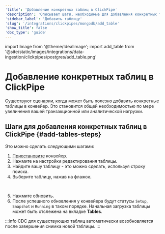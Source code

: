 ```yaml
---
'title': 'Добавление конкретных таблиц в ClickPipe'
'description': 'Описывает шаги, необходимые для добавления конкретных таблиц в ClickPipe.'
'sidebar_label': 'Добавить таблицу'
'slug': '/integrations/clickpipes/mongodb/add_table'
'show_title': false
'doc_type': 'guide'
---
```

import Image from '@theme/IdealImage';
import add_table from '@site/static/images/integrations/data-ingestion/clickpipes/postgres/add_table.png'


# Добавление конкретных таблиц в ClickPipe

Существуют сценарии, когда может быть полезно добавить конкретные таблицы в конвейер. Это становится общей необходимостью по мере увеличения вашей транзакционной или аналитической нагрузки.

## Шаги для добавления конкретных таблиц в ClickPipe {#add-tables-steps}

Это можно сделать следующими шагами:
1. [Приостановите](./pause_and_resume.md) конвейер.
2. Нажмите на настройки редактирования таблицы.
3. Найдите вашу таблицу - это можно сделать, используя строку поиска.
4. Выберите таблицу, нажав на флажок.
<br/>
<Image img={add_table} border size="md"/>

5. Нажмите обновить.
6. После успешного обновления у конвейера будут статусы `Setup`, `Snapshot` и `Running` в таком порядке. Начальная загрузка таблицы может быть отслежена на вкладке **Tables**.

:::info
CDC для существующих таблиц автоматически возобновляется после завершения снимка новой таблицы.
:::